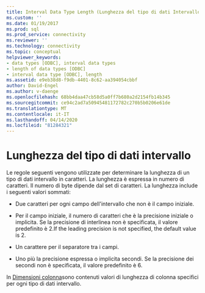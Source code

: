 ```yaml
---
title: Interval Data Type Length (Lunghezza del tipo di dati Intervallo) Documenti Microsoft
ms.custom: ''
ms.date: 01/19/2017
ms.prod: sql
ms.prod_service: connectivity
ms.reviewer: ''
ms.technology: connectivity
ms.topic: conceptual
helpviewer_keywords:
- data types [ODBC], interval data types
- length of data types [ODBC]
- interval data type [ODBC], length
ms.assetid: e9eb38d8-f9db-4401-8c62-aa394054cbbf
author: David-Engel
ms.author: v-daenge
ms.openlocfilehash: 68bb4daa47cb58d5a0ff7b680a2d2154fb14b345
ms.sourcegitcommit: ce94c2ad7a50945481172782c270b5b0206e61de
ms.translationtype: MT
ms.contentlocale: it-IT
ms.lasthandoff: 04/14/2020
ms.locfileid: "81284321"
---
```

# <a name="interval-data-type-length"></a>Lunghezza del tipo di dati intervallo
Le regole seguenti vengono utilizzate per determinare la lunghezza di un tipo di dati intervallo in caratteri. La lunghezza è espressa in numero di caratteri. Il numero di byte dipende dal set di caratteri. La lunghezza include i seguenti valori sommati:  
  
-   Due caratteri per ogni campo dell'intervallo che non è il campo iniziale.  
  
-   Per il campo iniziale, il numero di caratteri che è la precisione iniziale o implicita. Se la precisione di interlinea non è specificata, il valore predefinito è 2.If the leading precision is not specified, the default value is 2.  
  
-   Un carattere per il separatore tra i campi.  
  
-   Uno più la precisione espressa o implicita secondi. Se la precisione dei secondi non è specificata, il valore predefinito è 6.  
  
 In [Dimensioni colonna](../../../odbc/reference/appendixes/column-size.md)sono contenuti valori di lunghezza di colonna specifici per ogni tipo di dati intervallo.
